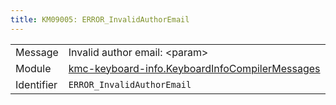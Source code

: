 ```yaml
---
title: KM09005: ERROR_InvalidAuthorEmail
---
```


|            |           |
|------------|---------- |
| Message    | Invalid author email: &lt;param&gt; |
| Module     | [kmc-keyboard-info.KeyboardInfoCompilerMessages](kmc-keyboard-info.keyboardinfocompilermessages) |
| Identifier | `ERROR_InvalidAuthorEmail` |



